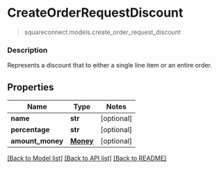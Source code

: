 # CreateOrderRequestDiscount
> squareconnect.models.create_order_request_discount

### Description

Represents a discount that to either a single line item or an entire order.

## Properties
Name | Type | Notes
------------ | ------------- | -------------
**name** | **str** | [optional] 
**percentage** | **str** | [optional] 
**amount_money** | [**Money**](Money.md) | [optional] 

[[Back to Model list]](../README.md#documentation-for-models) [[Back to API list]](../README.md#documentation-for-api-endpoints) [[Back to README]](../README.md)


